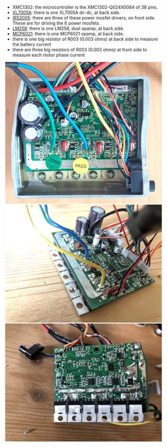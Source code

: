 * XMC1302: the microcontroller is the XMC1302-Q024X0064 of 38 pins.
* [XL7005A](XL7005A.pdf): there is one XL7005A dc-dc, at back side.
* [IRS2005](IRS2005.pdf): there are three of these power mosfet drivers, on front side. These are for driving the 6 power mosfets.
* [LM258](LM258.pdf): there is one LM258, dual opamp, at back side.
* [MCP6021](MCP6021.pdf): there is one MCP6021 opamp, at back side.
* there is one big resistor of R003 (0.003 ohms) at back side to measure the battery current
* there are three big resistors of R003 (0.003 ohms) at front side to measure each motor phase current

![front side](controller_01.jpeg)
![back side](controller_02.jpeg) 
![in case with potting](controller_03.jpeg)
